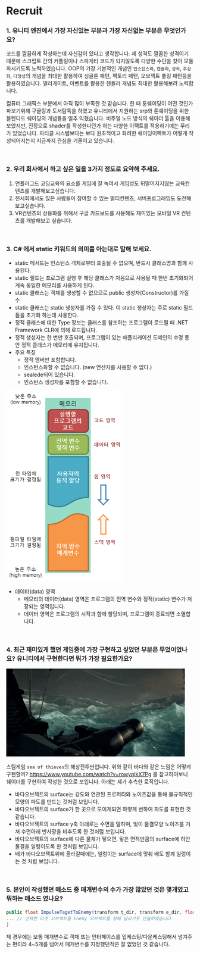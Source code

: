 # Recruit
### 1. 유니티 엔진에서 가장 자신있는 부분과 가장 자신없는 부분은 무엇인가요?
코드를 깔끔하게 작성하는데 자신감이 있다고 생각합니다. 제 성격도 깔끔한 성격이기 때문에 스크립트 간의 커플링이나 스파게티 코드가 되지않도록 다양한 수단을 찾아 모듈화시키도록 노력하였습니다. OOP의 가장 기본적인 개념인 `인스턴스화`, `캡슐화`, `상속`, `추상화`, `다형성`의 개념을 최대한 활용하여 싱글톤 패턴, 팩토리 패턴, 오브젝트 풀링 패턴등을 활용하였습니다. 델리게이트, 이벤트를 활용한 핸들러 개념도 최대한 활용해보려 노력합니다.

컴퓨터 그래픽스 부분에서 아직 많이 부족한 것 같습니다. 한 때 툰쉐이딩이 어떤 것인가 파보기위해 구글링과 도서탐독을 하였고 유니티에서 지원하는 srp와 툰쉐이딩을 위한 블렌디드 쉐이딩의 개념들을 얼추 익혔습니다. 비주얼 노드 방식의 쉐이더 툴을 이용해보았지만, 진정으로 shader를 작성한다던가 하는 다양한 이펙트를 적용하기에는 무리가 있었습니다. 파티클 시스템보다는 보다 원초적이고 화려한 쉐이딩이펙트가 어떻게 작성되어지는지 지금까지 관심을 기울이고 있습니다.

<br>

### 2. 우리 회사에서 하고 싶은 일을 3가지 정도로 요약해 주세요.
1. 언플러그드 코딩교육의 요소를 게임에 잘 녹여서 게임성도 뒤떨어지지않는 교육컨텐츠를 개발해보고싶습니다.
2. 전시회에서도 많은 사람들이 참여할 수 있는 멀티컨텐츠, 서버프로그래밍도 도전해보고싶습니다.
3. VR컨텐츠의 상용화를 위해서 구글 카드보드를 사용해도 재미있는 모바일 VR 컨텐츠를 개발해보고 싶습니다.

<br>

### 3. C# 에서 static 키워드의 의미를 아는대로 말해 보세요.
- static 메서드는 인스턴스 객체로부터 호출될 수 없으며, 반드시 클래스명과 함께 사용된다.
- static 필드는 프로그램 실행 후 해당 클래스가 처음으로 사용될 때 한번 초기화되어 계속 동일한 메모리를 사용하게 된다.
- static 클래스는 객체를 생성할 수 없으므로 public 생성자(Constructor)를 가질 수 
- static 클래스는 static 생성자를 가질 수 있다. 이 static 생성자는 주로 static 필드들을 초기화 하는데 사용한다. 
- 정적 클래스에 대한 Type 정보는 클래스를 참조하는 프로그램이 로드될 때 .NET Framework CLR에 의해 로드됩니다. 
- 정적 생성자는 한 번만 호출되며, 프로그램이 있는 애플리케이션 도메인의 수명 동안 정적 클래스가 메모리에 유지됩니다.
- 주요 특징
  - 정적 멤버만 포함합니다.
  - 인스턴스화할 수 없습니다. (new 연산자를 사용할 수 없다.)
  - sealede되어 있습니다.
  - 인스턴스 생성자를 포함할 수 없습니다.

![img_c_memory_structure.png](img_c_memory_structure.png)

- 데이터(data) 영역
  - 메모리의 데이터(data) 영역은 프로그램의 전역 변수와 정적(static) 변수가 저장되는 영역입니다.
  - 데이터 영역은 프로그램의 시작과 함께 할당되며, 프로그램이 종료되면 소멸합니다.


<br>

### 4. 최근 재미있게 했던 게임중에 가장 구현하고 싶었던 부분은 무었이었나요? 유니티에서 구현한다면 뭐가 가장 필요한가요?

![giphy.gif](giphy.gif)

스팀게임 `sea of thieves`의 해상전투씬입니다. 위와 같이 바다와 같은 느낌은 어떻게 구현할까? https://www.youtube.com/watch?v=rowyqIkX7Pg 를 참고하여보니 쉐이더를 구현하여 작성한 것으로 보입니다. 아래는 제가 추측한 로직입니다.
- 바다오브젝트의 surface는 강도와 연관된 프로퍼티와 노이즈값을 통해 불규칙적인 모양의 파도를 만드는 것처럼 보입니다.
- 바다오브젝트의 surface가 한 곳으로 모이게되면 하얗게 변하여 파도를 표현한 것 같습니다.
- 바다오브젝트의 surface y축 아래로는 수면을 말하며, 빛이 물결모양 노이즈를 거쳐 수면아래 반사광을 비추도록 한 것처럼 보입니다.
- 바다오브젝트의 surface에 다른 물체가 닿으면, 닿은 면적만큼의 surface에 하얀 물결을 일렁이도록 한 것처럼 보입니다.
- 배가 바다오브젝트위에 올라갈때에는, 일렁이는 surface에 맞춰 배도 함께 일렁이는 것 처럼 보입니다.


<br>

### 5. 본인이 작성했던 메소드 중 매개변수의 수가 가장 많았던 것은 몇개였고 뭐하는 메소드 였나요?
```c#
public float ImpulseTagetToEnemy(transform t_dir, transform e_dir, float power){
... // 선택한 타겟 오브젝트를 Enemy 오브젝트를 향해 날라가듯 연출하였습니다. 
}
```
제 경우에는 보통 매개변수로 객체 또는 인터페이스를 업케스팅/다운케스팅해서 넘겨주는 편이라 4~5개를 넘어서 매개변수를 지정했던적은 잘 없었던 것 같습니다.
